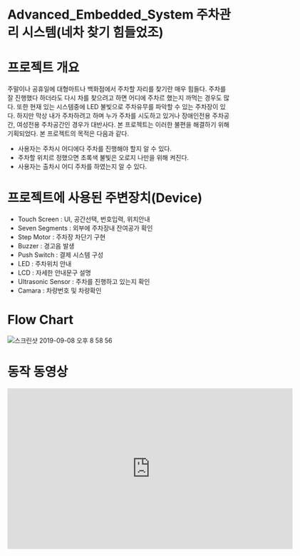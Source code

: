 # Advanced_Embedded_System 주차관리 시스템(네차 찾기 힘들었조)



# 프로젝트 개요 
주말이나 공휴일에 대형마트나 백화점에서 주차할 자리를 찾기란 매우 힘들다.
주차를 잘 진행했다 하더라도 다시 차를 찾으려고 하면 어디에 주차르 했는지 까먹는 경우도 많다.
또한 현재 있는 시스템중에 LED 불빛으로 주차유무를 파악할 수 있는 주차장이 있다. 하지만 막상 내가 주차하려고 하며 누가 주차를 시도하고 있거나
장애인전용 주차공간, 여성전용 주차공간인 경우가 대반사다. 
본 프로젝트는 이러한 불편을 해결하기 위해 기획되었다. 
본 프로젝트의 목적은 다음과 같다. 

- 사용자는 주차시 어디에다 주차를 진행해야 할지 알 수 있다. 
- 주차할 위치르 정했으면 초록색 불빛은 오로지 나만을 위해 켜진다. 
- 사용자는 출차시 어디 주차를 하였는지 알 수 있다. 

# 프로젝트에 사용된 주변장치(Device)
- Touch Screen      : UI, 공간선택, 번호입력, 위치안내
- Seven Segments    : 외부에 주차장내 잔여공가 확인
- Step Motor        : 주차장 차단기 구현
- Buzzer            : 경고음 발생
- Push Switch       : 결제 시스템 구성
- LED               : 주차위치 안내
- LCD               : 자세한 안내문구 설명
- Ultrasonic Sensor : 주차를 진행하고 있는지 확인
- Camara            : 차량번호 및 차량확인 

# Flow Chart
![스크린샷 2019-09-08 오후 8 58 56](https://user-images.githubusercontent.com/44546283/64487885-807d0c80-d27b-11e9-9161-583bef3b4ff7.png)

# 동작 동영상

<iframe width="640" height="360" src="https://www.youtube.com/embed/6Az2cNU7gUw" frameborder="0" gesture="media" allowfullscreen=""></iframe>
